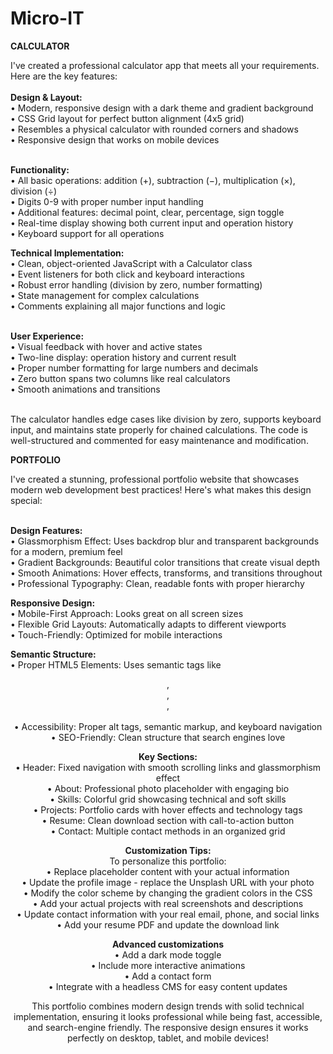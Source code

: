 # Micro-IT
<B> CALCULATOR </B>
<p>
  I've created a professional calculator app that meets all your requirements. Here are the key features:
  <br><br>
  <strong>Design & Layout:</strong><br>
  • Modern, responsive design with a dark theme and gradient background<br>
  • CSS Grid layout for perfect button alignment (4x5 grid)<br>
  • Resembles a physical calculator with rounded corners and shadows<br>
  • Responsive design that works on mobile devices<br><br>

  <strong>Functionality:</strong><br>
  • All basic operations: addition (+), subtraction (−), multiplication (×), division (÷)<br>
  • Digits 0-9 with proper number input handling<br>
  • Additional features: decimal point, clear, percentage, sign toggle<br>
  • Real-time display showing both current input and operation history<br>
  • Keyboard support for all operations
  
  <strong>Technical Implementation:</strong><br>
  • Clean, object-oriented JavaScript with a Calculator class<br>
  • Event listeners for both click and keyboard interactions<br>
  • Robust error handling (division by zero, number formatting)<br>
  • State management for complex calculations<br>
  • Comments explaining all major functions and logic<br><br>

  <strong>User Experience:</strong><br>
  • Visual feedback with hover and active states<br>
  • Two-line display: operation history and current result<br>
  • Proper number formatting for large numbers and decimals<br>
  • Zero button spans two columns like real calculators<br>
  • Smooth animations and transitions<br><br>

  The calculator handles edge cases like division by zero, supports keyboard input, and maintains state properly for chained calculations. The code is well-structured and commented for easy maintenance and modification.
</p>


<B> PORTFOLIO </B>

<p>
  I've created a stunning, professional portfolio website that showcases modern web development best practices! Here's what makes this design special:
  <br><br>
  
 <strong> Design Features:</strong><br>
 • Glassmorphism Effect: Uses backdrop blur and transparent backgrounds for a modern, premium feel<br>
 • Gradient Backgrounds: Beautiful color transitions that create visual depth<br>
 • Smooth Animations: Hover effects, transforms, and transitions throughout
<br>
 • Professional Typography: Clean, readable fonts with proper hierarchy<br>
  
  <strong> Responsive Design:</strong><br>
 • Mobile-First Approach: Looks great on all screen sizes<br>
 • Flexible Grid Layouts: Automatically adapts to different viewports<br>
 • Touch-Friendly: Optimized for mobile interactions<br>
  
  <strong> Semantic Structure:</strong><br>
 • Proper HTML5 Elements: Uses semantic tags like <header>, <nav>, <main>, <section><br>
 • Accessibility: Proper alt tags, semantic markup, and keyboard navigation<br>
 • SEO-Friendly: Clean structure that search engines love<br>
   
  <strong>  Key Sections:</strong><br>
 • Header: Fixed navigation with smooth scrolling links and glassmorphism effect<br>
 • About: Professional photo placeholder with engaging bio<br>
 • Skills: Colorful grid showcasing technical and soft skills<br>
 • Projects: Portfolio cards with hover effects and technology tags<br>
 • Resume: Clean download section with call-to-action button<br>
 • Contact: Multiple contact methods in an organized grid<br>
   
  <strong> Customization Tips:</strong><br>
 To personalize this portfolio:<br>
 • Replace placeholder content with your actual information<br>
 • Update the profile image - replace the Unsplash URL with your photo<br>
 • Modify the color scheme by changing the gradient colors in the CSS<br>
 • Add your actual projects with real screenshots and descriptions<br>
 • Update contact information with your real email, phone, and social links<br>
 • Add your resume PDF and update the download link<br>
   
<strong> Advanced customizations</strong><br>
 • Add a dark mode toggle<br>
 • Include more interactive animations<br>
 • Add a contact form<br>
 • Integrate with a headless CMS for easy content updates<br>

This portfolio combines modern design trends with solid technical implementation, ensuring it looks professional while being fast, accessible, and search-engine friendly. The responsive design ensures it works perfectly on desktop, tablet, and mobile devices!

















 
